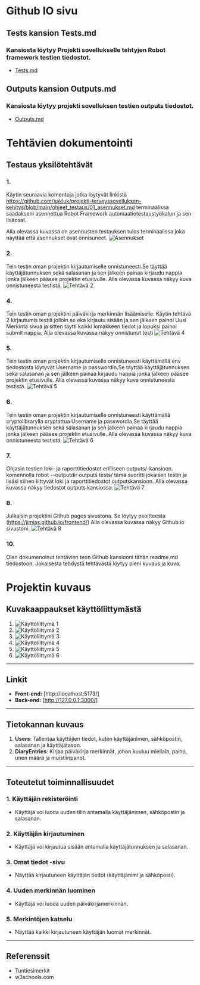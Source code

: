 # Github IO sivu

## Tests kansion Tests.md

### Kansiosta löytyy Projekti sovellukselle tehtyjen Robot framework testien tiedostot.
- [Tests.md](/tests/front/tests.md)

## Outputs kansion Outputs.md

### Kansiosta löytyy projekti sovelluksen testien outputs tiedostot.
- [Outputs.md](/outputs/README.md)


# Tehtävien dokumentointi

## Testaus yksilötehtävät

### 1.
Käytin seuraavia komentoja jotka löytyvät linkistä https://github.com/sakluk/projekti-terveyssovelluksen-kehitys/blob/main/ohjeet_testaus/01_asennukset.md terminaalissa saadakseni asennettua Robot Framework automaatiotestaustyökalun ja sen lisäosat.

Alla olevassa kuvassa on asennusten testauksen tulos terminaalissa joka näyttää että asennukset ovat onnisuneet.
![Asennukset](src/img/asennukset.png)

### 2. 
Tein testin oman projektin kirjautumiselle onnistuneesti.Se täyttää käyttäjätunnuksen sekä salasanan ja sen jälkeen painaa kirjaudu nappia jonka jälkeen pääsee projektin etusivulle.  Alla olevassa kuvassa näkyy kuva onnistuneesta testistä. 
![Tehtävä 2](src/img/tehtava2testi.png)

### 4.
Tein testin oman projektini päiväkirja merkinnän lisäämiselle. Käytin tehtävä 2 kirjautumis testiä jolloin se eka kirjautu sisään ja sen jälkeen painoi Uusi Merkintä sivua ja sitten täytti kaikki lomakkeen tiedot ja lopuksi painoi submit nappia. Alla olevassa kuvassa näkyy onnistunut testi
![Tehtävä 4](src/img/tehtava4testi.png)

### 5.
Tein testin oman projektin kirjautumiselle onnistuneesti käyttämällä env tiedostosta löytyvät Username ja passwordin.Se täyttää käyttäjätunnuksen sekä salasanan ja sen jälkeen painaa kirjaudu nappia jonka jälkeen pääsee projektin etusivulle.  Alla olevassa kuvassa näkyy kuva onnistuneesta testistä. 
![Tehtävä 5](src/img/tehtava5testi.png)

### 6.
Tein testin oman projektin kirjautumiselle onnistuneesti käyttämällä cryptolibrarylla cryptattua Username ja passwordia.Se täyttää käyttäjätunnuksen sekä salasanan ja sen jälkeen painaa kirjaudu nappia jonka jälkeen pääsee projektin etusivulle.  Alla olevassa kuvassa näkyy kuva onnistuneesta testistä. 
![Tehtävä 6](src/img/tehtava6testi.png)

### 7. 
Ohjasin testien loki- ja raporttitiedostot erilliseen outputs/-kansioon. komennolla robot --outputdir outputs tests/ tämä suoritti jokaisen testin ja lisäsi siihen liittyvät loki ja raporttitiedostot outputskansioon.
Alla olevassa kuvassa näkyy tiedostot outputs kansiossa.
![Tehtävä 7](src/img/tehtava7testi.png)

### 8.
Julkaisin projektini Github pages sivustona. Se löytyy osoitteesta (https://jimias.github.io/frontend/)
Alla olevassa kuvassa näkyy Github.io sivustoni.
![Tehtävä 8](src/img/tehtava8testi.png)

### 10.
Olen dokumenoinut tehtävien teon Github kansiooni tähän readme.md tiedostoon. 
Jokaisesta tehdystä tehtävästä löytyy pieni kuvaus ja kuva.


# Projektin kuvaus

## Kuvakaappaukset käyttöliittymästä
1. ![Käyttöliittymä 1](src/img/kayttoliittyma1.png)
2. ![Käyttöliittymä 2](src/img/kayttoliittyma2.png)
3. ![Käyttöliittymä 3](src/img/kayttoliittyma3.png)
4. ![Käyttöliittymä 4](src/img/kayttoliittyma4.png)
5. ![Käyttöliittymä 5](src/img/kayttoliittyma5.png)
6. ![Käyttöliittymä 6](src/img/kayttoliittyma6.png)


---------------------------------

## Linkit
- **Front-end:** [http://localhost:5173/]  
- **Back-end:** [http://127.0.0.1:3000/]  

---------------------------------

## Tietokannan kuvaus
1. **Users**: Tallentaa käyttäjien tiedot, kuten käyttäjänimen, sähköpostin, salasanan ja käyttäjätason.
2. **DiaryEntries**: Kirjaa päiväkirja merkinnät, johon kuuluu mieliala, paino, unen määrä ja muistiinpanot.

---------------------------------

## Toteutetut toiminnallisuudet

### 1. Käyttäjän rekisteröinti
  - Käyttäjä voi luoda uuden tilin antamalla käyttäjänimen, sähköpostin ja salasanan.

### 2. Käyttäjän kirjautuminen
  - Käyttäjä voi kirjautua sisään antamalla käyttäjätunnuksen ja salasanan.

### 3. Omat tiedot -sivu  
  - Näyttää kirjautuneen käyttäjän tiedot (käyttäjänimi ja sähköposti).

### 4. Uuden merkinnän luominen
  - Käyttäjä voi luoda uuden päiväkirjamerkinnän.

### 5. Merkintöjen katselu
  - Näyttää kaikki kirjautuneen käyttäjän luomat merkinnät.


---------------------------------


## Referenssit
- Tuntiesimerkit
- w3schools.com  